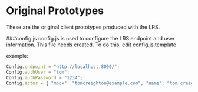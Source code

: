 Original Prototypes
===================

These are the original client prototypes produced
with the LRS.

###config.js
config.js is used to configure the LRS endpoint and user information. This file needs created. To do this, edit config.js.template

example:
```javascript
Config.endpoint = "http://localhost:8000/";
Config.authUser = "tom";
Config.authPassword = "1234";
Config.actor = { "mbox": "tomcreighton@example.com", "name": "tom creighton" };
```
